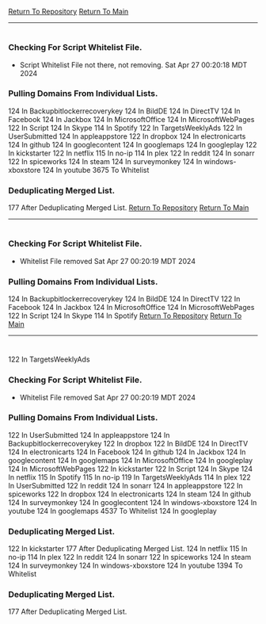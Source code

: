 [Return To Repository](https://github.com/DigitalWarrior/piholeparser/)
[Return To Main](https://github.com/DigitalWarrior/piholeparser/blob/master/RecentRunLogs/Mainlog.md)
____________________________________
# 
### Checking For Script Whitelist File.
* Script Whitelist File not there, not removing. Sat Apr 27 00:20:18 MDT 2024
### Pulling Domains From Individual Lists.
124 In Backupbitlockerrecoverykey
124 In BildDE
124 In DirectTV
124 In Facebook
124 In Jackbox
124 In MicrosoftOffice
124 In MicrosoftWebPages
122 In Script
124 In Skype
114 In Spotify
122 In TargetsWeeklyAds
122 In UserSubmitted
124 In appleappstore
122 In dropbox
124 In electronicarts
124 In github
124 In googlecontent
124 In googlemaps
124 In googleplay
122 In kickstarter
122 In netflix
115 In no-ip
114 In plex
122 In reddit
124 In sonarr
122 In spiceworks
124 In steam
124 In surveymonkey
124 In windows-xboxstore
124 In youtube
3675 To Whitelist
### Deduplicating Merged List.
177 After Deduplicating Merged List.
[Return To Repository](https://github.com/DigitalWarrior/piholeparser/)
[Return To Main](https://github.com/DigitalWarrior/piholeparser/blob/master/RecentRunLogs/Mainlog.md)
____________________________________
# 
### Checking For Script Whitelist File.
* Whitelist File removed Sat Apr 27 00:20:19 MDT 2024
### Pulling Domains From Individual Lists.
124 In Backupbitlockerrecoverykey
124 In BildDE
124 In DirectTV
122 In Facebook
124 In Jackbox
124 In MicrosoftOffice
124 In MicrosoftWebPages
122 In Script
124 In Skype
114 In Spotify
[Return To Repository](https://github.com/DigitalWarrior/piholeparser/)
[Return To Main](https://github.com/DigitalWarrior/piholeparser/blob/master/RecentRunLogs/Mainlog.md)
____________________________________
# 
122 In TargetsWeeklyAds
### Checking For Script Whitelist File.
* Whitelist File removed Sat Apr 27 00:20:19 MDT 2024
### Pulling Domains From Individual Lists.
122 In UserSubmitted
124 In appleappstore
124 In Backupbitlockerrecoverykey
122 In dropbox
122 In BildDE
124 In DirectTV
124 In electronicarts
124 In Facebook
124 In github
124 In Jackbox
124 In googlecontent
124 In googlemaps
124 In MicrosoftOffice
124 In googleplay
124 In MicrosoftWebPages
122 In kickstarter
122 In Script
124 In Skype
124 In netflix
115 In Spotify
115 In no-ip
119 In TargetsWeeklyAds
114 In plex
122 In UserSubmitted
122 In reddit
124 In sonarr
124 In appleappstore
122 In spiceworks
122 In dropbox
124 In electronicarts
124 In steam
124 In github
124 In surveymonkey
124 In googlecontent
124 In windows-xboxstore
124 In youtube
124 In googlemaps
4537 To Whitelist
124 In googleplay
### Deduplicating Merged List.
122 In kickstarter
177 After Deduplicating Merged List.
124 In netflix
115 In no-ip
114 In plex
122 In reddit
124 In sonarr
122 In spiceworks
124 In steam
124 In surveymonkey
124 In windows-xboxstore
124 In youtube
1394 To Whitelist
### Deduplicating Merged List.
177 After Deduplicating Merged List.
